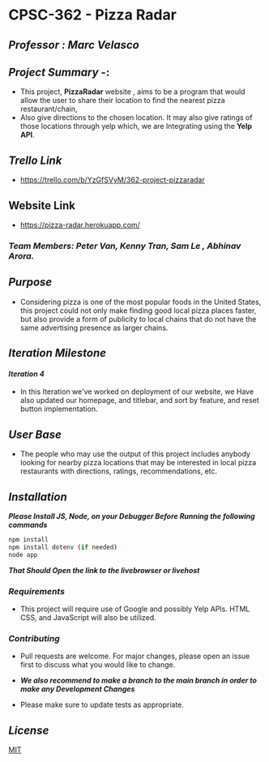 #  **CPSC-362 - Pizza Radar**
## ***Professor : Marc Velasco***
## ***Project Summary*** -: 
* This project, **PizzaRadar** website , aims to be a program that would allow the user to share their location to find the nearest pizza restaurant/chain,
* Also give directions to the chosen location. It may also give ratings of those locations through yelp which, we are Integrating using the **Yelp API**. 

## ***Trello Link***

* https://trello.com/b/YzGfSVyM/362-project-pizzaradar

## **Website Link**

* https://pizza-radar.herokuapp.com/

### ***Team Members: Peter Van, Kenny Tran, Sam Le , Abhinav Arora.***

## ***Purpose***
* Considering pizza is one of the most popular foods in the United States, this project could not only make finding good local pizza places faster, but also provide a form of publicity to local chains that do not have the same advertising presence as larger chains.

## ***Iteration Milestone***

#### ***Iteration 4***

* In this Iteration we've worked on deployment of our website, we Have also updated our homepage, and titlebar, and sort by feature, and reset button implementation.

## ***User Base***
* The people who may use the output of this project includes anybody looking for nearby pizza locations that may be interested in local pizza restaurants with directions, ratings, recommendations, etc.


## ***Installation***
***Please Install JS, Node, on your Debugger Before Running the following commands***
```bash
npm install
npm install dotenv (if needed)
node app
```
***That Should Open the link to the livebrowser or livehost***  

### ***Requirements***

* This project will require use of Google and possibly Yelp APIs. HTML CSS, and JavaScript will also be utilized.


### ***Contributing***
* Pull requests are welcome. For major changes, please open an issue first to discuss what you would like to change.

*  ***We also recommend to make a branch to the main branch in order to make any Development Changes*** 

* Please make sure to update tests as appropriate.

## ***License***
[MIT](https://choosealicense.com/licenses/mit/)